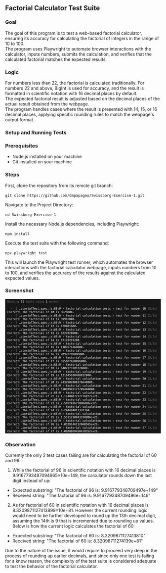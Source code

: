 ## Factorial Calculator Test Suite

### Goal
The goal of this program is to test a web-based factorial calculator, ensuring its accuracy for calculating the factorial of integers in the range of 10 to 100. <br>
The program uses Playwright to automate browser interactions with the calculator, inputs numbers, submits the calculation, and verifies that the calculated factorial matches the expected results.

### Logic
For numbers less than 22, the factorial is calculated traditionally. For numbers 22 and above, BigInt is used for accuracy, and the result is formatted in scientific notation with 16 decimal places by default. <br>
The expected factorial result is adjusted based on the decimal places of the actual result obtained from the webpage. <br> 
The program handles cases where the result is presented with 14, 15, or 16 decimal places, applying specific rounding rules to match the webpage's output format.


### Setup and Running Tests
### Prerequisites
* Node.js installed on your machine
* Git installed on your machine

### Steps
First, clone the repository from its remote git branch:

`git clone https://github.com/dmpapageo/Swissborg-Exercise-1.git` 

Navigate to the Project Directory:

`cd Swissborg-Exercise-1`

Install the necessary Node.js dependencies, including Playwright:

`npm install`

Execute the test suite with the following command:

`npx playwright test`

This will launch the Playwright test runner, which automates the browser interactions with the factorial calculator webpage, inputs numbers from 10 to 100, and verifies the accuracy of the results against the calculated expected values.

### Screenshot
![Alt text](image.png)

### Observation
Currently the only 2 test cases failing are for calculating the factorial of 60 and 96.
1. While the factorial of 96 in scientific notation with 16 decimal places is 9.9167793487094965×10e+149, the calculator rounds down the last digit instead of up:
- Expected substring: "The factorial of 96 is: 9.916779348709497e+149"
- Received string:    "The factorial of 96 is: 9.916779348709496e+149"
2. As for factorial of 60 in scientific notation with 16 decimal places is 
8.3209871127413899×10e+81.
However the current rounding logic would need to be further developed to round up the 13th decimal digit, assuming the 14th is 9 that is incremented due to rounding up values. Below is how the current logic calculates the factorial of 60:
* Expected substring: "The factorial of 60 is: 8.3209871127413810"
* Received string:    "The factorial of 60 is: 8.32098711274139e+81"

Due to the nature of the issue, it would require to proceed very deep in the process of rounding up earlier decimals, and since only one test is failing for a know reason, the complexity of the test suite is considered adequate to test the behavior of the factorial calculator.